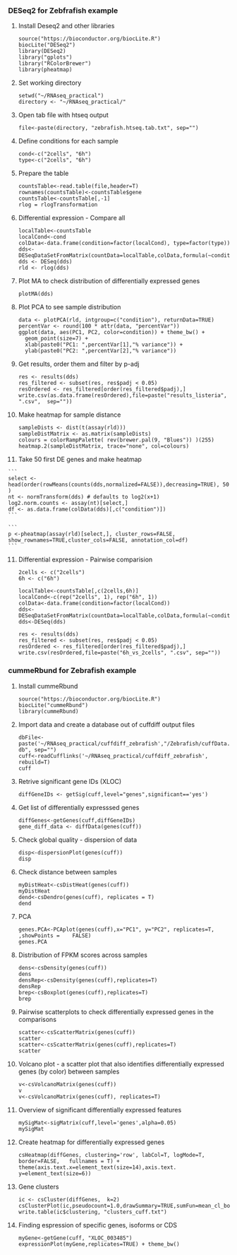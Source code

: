 ### DESeq2 for Zebfrafish example 

1. Install Deseq2 and other libraries 

	```
	source("https://bioconductor.org/biocLite.R")
	biocLite("DESeq2")
	library(DESeq2)
	library("gplots")
	library("RColorBrewer")
	library(pheatmap)
	```

1. Set working directory 
 
	```
	setwd("~/RNAseq_practical")
	directory <- "~/RNAseq_practical/"
	```
2. Open tab file with htseq output

	```
	file<-paste(directory, "zebrafish.htseq.tab.txt", sep="") 
	```
3. Define conditions for each sample

	```
	cond<-c("2cells", "6h")
	type<-c("2cells", "6h")
	```

4. Prepare the table

	```
	countsTable<-read.table(file,header=T)
	rownames(countsTable)<-countsTable$gene
	countsTable<-countsTable[,-1] 
	rlog = rlogTransformation
	```

5. Differential expression - Compare all 

	```
	localTable<-countsTable
	localCond<-cond
	colData<-data.frame(condition=factor(localCond), type=factor(type))
	dds<-DESeqDataSetFromMatrix(countData=localTable,colData,formula(~condition))
	dds <- DESeq(dds)
	rld <- rlog(dds)
	```
6. Plot MA to check distribution of differentially expressed genes 
	
	```
	plotMA(dds)
	```
	
7. Plot PCA to see sample distribution 
	
	```
	data <- plotPCA(rld, intgroup=c("condition"), returnData=TRUE)
	percentVar <- round(100 * attr(data, "percentVar"))
	ggplot(data, aes(PC1, PC2, color=condition)) + theme_bw() +
	  geom_point(size=7) +
	  xlab(paste0("PC1: ",percentVar[1],"% variance")) +
	  ylab(paste0("PC2: ",percentVar[2],"% variance"))
	```
	
8. Get results, order them and filter by p-adj 
	
	```
	res <- results(dds)
	res_filtered <- subset(res, res$padj < 0.05)
	resOrdered <- res_filtered[order(res_filtered$padj),]
	write.csv(as.data.frame(resOrdered),file=paste("results_listeria", ".csv", 	sep=""))
	```
	
9. Make heatmap for sample distance
	
	```
	sampleDists <- dist(t(assay(rld)))  
	sampleDistMatrix <- as.matrix(sampleDists)
	colours = colorRampPalette( rev(brewer.pal(9, "Blues")) )(255)
	heatmap.2(sampleDistMatrix, trace="none", col=colours)
	```
	
10.  Take 50 first DE genes and make heatmap 
	
	```
	select <-head(order(rowMeans(counts(dds,normalized=FALSE)),decreasing=TRUE), 50	)
	nt <- normTransform(dds) # defaults to log2(x+1)
	log2.norm.counts <- assay(nt)[select,]
	df <- as.data.frame(colData(dds)[,c("condition")])
	```
	
	```
	p <-pheatmap(assay(rld)[select,], cluster_rows=FALSE, 	show_rownames=TRUE,cluster_cols=FALSE, annotation_col=df)
	```
	
11. Differential expression - Pairwise comparision 
	
	```
	2cells <- c("2cells")
	6h <- c("6h")
	```
	```
	localTable<-countsTable[,c(2cells,6h)]
	localCond<-c(rep("2cells", 1), rep("6h", 1))
	colData<-data.frame(condition=factor(localCond))
	dds<-DESeqDataSetFromMatrix(countData=localTable,colData,formula(~condition))
	dds<-DESeq(dds)
	```
	```
	res <- results(dds)
	res_filtered <- subset(res, res$padj < 0.05)
	resOrdered <- res_filtered[order(res_filtered$padj),]
	write.csv(resOrdered,file=paste("6h_vs_2cells", ".csv", sep=""))
	```


### cummeRbund for Zebrafish example
1. Install cummeRbund

	```
	source("https://bioconductor.org/biocLite.R")
	biocLite("cummeRbund")
	library(cummeRbund)
	```
2. Import data and create a database out of cuffdiff output files

	```
	dbFile<-paste('~/RNAseq_practical/cuffdiff_zebrafish',"/Zebrafish/cuffData.	db", sep="")
	cuff<-readCufflinks('~/RNAseq_practical/cuffdiff_zebrafish', rebuild=T) 
	cuff
	```
3. Retrive significant gene IDs (XLOC)

	```
	diffGeneIDs <- getSig(cuff,level="genes",significant=='yes')
	```
	
4. Get list of differentially expresssed genes 

	```
	diffGenes<-getGenes(cuff,diffGeneIDs)
	gene_diff_data <- diffData(genes(cuff))
	```

5. Check global quality - dispersion of data

	```
	disp<-dispersionPlot(genes(cuff))
	disp
	```
6. Check distance between samples 

	```
	myDistHeat<-csDistHeat(genes(cuff))
	myDistHeat
	dend<-csDendro(genes(cuff), replicates = T) 
	dend
	```

7. PCA

	```
	genes.PCA<-PCAplot(genes(cuff),x="PC1", y="PC2", replicates=T, ,showPoints = 	FALSE)
	genes.PCA 
	```
6. Distribution of FPKM scores across samples

	```
	dens<-csDensity(genes(cuff))
	dens
	densRep<-csDensity(genes(cuff),replicates=T)
	densRep
	brep<-csBoxplot(genes(cuff),replicates=T)
	brep
	```

7.  Pairwise scatterplots to check differentially expressed genes in the comparisons

	```
	scatter<-csScatterMatrix(genes(cuff))
	scatter
	scatter<-csScatterMatrix(genes(cuff),replicates=T)
	scatter
	```

8. Volcano plot - a scatter plot that also identifies differentially expressed genes (by color) between samples

	```
	v<-csVolcanoMatrix(genes(cuff))
	v
	v<-csVolcanoMatrix(genes(cuff), replicates=T)
	```

9. Overview of significant differentially expressed features 

	```
	mySigMat<-sigMatrix(cuff,level='genes',alpha=0.05) 
	mySigMat
	```


10. Create heatmap for differentially expressed genes 

	```
	csHeatmap(diffGenes, clustering='row', labCol=T, logMode=T, border=FALSE, 	fullnames = T) + theme(axis.text.x=element_text(size=14),axis.text.	y=element_text(size=6))
	```

11. Gene clusters 

	```
	ic <- csCluster(diffGenes,  k=2) 
	csClusterPlot(ic,pseudocount=1.0,drawSummary=TRUE,sumFun=mean_cl_boot)
	write.table(ic$clustering, "clusters_cuff.txt")
	```
	
12. Finding espression of specific genes, isoforms or CDS 


	```
	myGene<-getGene(cuff, "XLOC_003485")
	expressionPlot(myGene,replicates=TRUE) + theme_bw()
	```


